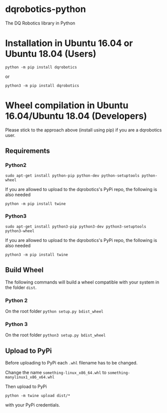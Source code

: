 # dqrobotics-python
The DQ Robotics library in Python

# Installation in Ubuntu 16.04 or Ubuntu 18.04 (Users)

`python -m pip install dqrobotics`

or

`python3 -m pip install dqrobotics`

# Wheel compilation in Ubuntu 16.04/Ubuntu 18.04 (Developers)

Please stick to the approach above (install using pip) if you are a dqrobotics user.

## Requirements
### Python2
`sudo apt-get install python-pip python-dev python-setuptools python-wheel`

If you are allowed to upload to the dqrobotics's PyPi repo, the following is also needed

`python -m pip install twine`

### Python3
`sudo apt-get install python3-pip python3-dev python3-setuptools python3-wheel`

If you are allowed to upload to the dqrobotics's PyPi repo, the following is also needed

`python3 -m pip install twine`

## Build Wheel
The following commands will build a wheel compatible with your system in the folder `dist`.

### Python 2
On the root folder
`python setup.py bdist_wheel`

### Python 3
On the root folder
`python3 setup.py bdist_wheel`

## Upload to PyPi
Before uploading to PyPi each `.whl` filename has to be changed.

Change the name `something-linux_x86_64.whl` to `something-manylinux1_x86_x64.whl`

Then upload to PyPi

`python -m twine upload dist/*`

with your PyPi credentials.
